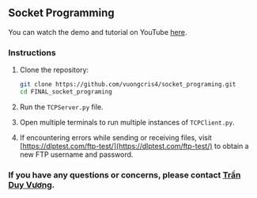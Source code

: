 ## Socket Programming

You can watch the demo and tutorial on YouTube [here](https://www.youtube.com/watch?v=FJrFyt_zEq0&list=PL4TFznO8yqE0uGW1vj4GXa51Ny-fC72Hf).

### Instructions

1. Clone the repository:
    ```bash
    git clone https://github.com/vuongcris4/socket_programing.git
    cd FINAL_socket_programing
    ```

2. Run the `TCPServer.py` file.

3. Open multiple terminals to run multiple instances of `TCPClient.py`.

4. If encountering errors while sending or receiving files, visit [https://dlptest.com/ftp-test/](https://dlptest.com/ftp-test/) to obtain a new FTP username and password.

### If you have any questions or concerns, please contact [Trần Duy Vương](mailto:tranduyvuong100@gmail.com).
